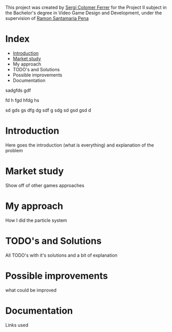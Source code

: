 This project was created by [Sergi Colomer Ferrer](https://github.com/Lladruc37) for the Project II subject in the Bachelor's degree in Video Game Design and Development, under the supervision of [Ramon Santamaria Pena](https://github.com/raysan5)

# Index
- [Introduction](https://github.com/Lladruc37/ParticleSystem/tree/main/docs#introduction)
- [Market study](https://lladruc37.github.io/ParticleSystem/#Market-study)
- My approach
- TODO's and Solutions
- Possible improvements
- Documentation

sadgfds
gdf

fd
h
fgd
hfdg
hs

sd
gds
gs
dfg
dg
sdf
g
sdg
sd
gsd
gsd
d

# Introduction
Here goes the introduction (what is everything) and explanation of the problem

# Market study
Show off of other games approaches

# My approach
How I did the particle system

# TODO's and Solutions
All TODO's with it's solutions and a bit of explanation

# Possible improvements
what could be improved

# Documentation
Links used
